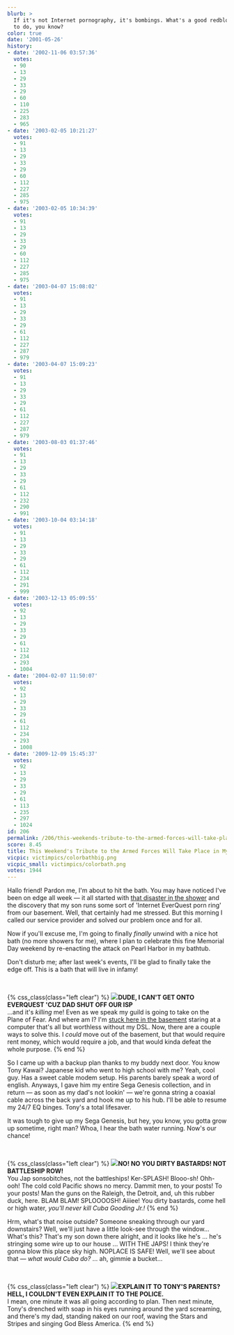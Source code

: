 ```yaml
---
blurb: >
  If it's not Internet pornography, it's bombings. What's a good redblooded American
  to do, you know?
color: true
date: '2001-05-26'
history:
- date: '2002-11-06 03:57:36'
  votes:
  - 90
  - 13
  - 29
  - 33
  - 29
  - 60
  - 110
  - 225
  - 283
  - 965
- date: '2003-02-05 10:21:27'
  votes:
  - 91
  - 13
  - 29
  - 33
  - 29
  - 60
  - 112
  - 227
  - 285
  - 975
- date: '2003-02-05 10:34:39'
  votes:
  - 91
  - 13
  - 29
  - 33
  - 29
  - 60
  - 112
  - 227
  - 285
  - 975
- date: '2003-04-07 15:08:02'
  votes:
  - 91
  - 13
  - 29
  - 33
  - 29
  - 61
  - 112
  - 227
  - 287
  - 979
- date: '2003-04-07 15:09:23'
  votes:
  - 91
  - 13
  - 29
  - 33
  - 29
  - 61
  - 112
  - 227
  - 287
  - 979
- date: '2003-08-03 01:37:46'
  votes:
  - 91
  - 13
  - 29
  - 33
  - 29
  - 61
  - 112
  - 232
  - 290
  - 991
- date: '2003-10-04 03:14:18'
  votes:
  - 91
  - 13
  - 29
  - 33
  - 29
  - 61
  - 112
  - 234
  - 291
  - 999
- date: '2003-12-13 05:09:55'
  votes:
  - 92
  - 13
  - 29
  - 33
  - 29
  - 61
  - 112
  - 234
  - 293
  - 1004
- date: '2004-02-07 11:50:07'
  votes:
  - 92
  - 13
  - 29
  - 33
  - 29
  - 61
  - 112
  - 234
  - 293
  - 1008
- date: '2009-12-09 15:45:37'
  votes:
  - 92
  - 13
  - 29
  - 33
  - 29
  - 61
  - 113
  - 235
  - 297
  - 1024
id: 206
permalink: /206/this-weekends-tribute-to-the-armed-forces-will-take-place-in-my-bathtub/
score: 8.45
title: This Weekend's Tribute to the Armed Forces Will Take Place in My Bathtub.
vicpic: victimpics/colorbathbig.png
vicpic_small: victimpics/colorbath.png
votes: 1944
---
```


Hallo friend! Pardon me, I'm about to hit the bath. You may have noticed
I've been on edge all week — it all started with [that disaster in the
shower](@/victim/195.md) and the discovery that my son runs some sort
of 'Internet EverQuest porn ring' from our basement. Well, that
certainly had me stressed. But this morning I called our service
provider and solved our problem once and for all.

Now if you'll excuse me, I'm going to finally *finally* unwind with a
nice hot bath (no more showers for me), where I plan to celebrate this
fine Memorial Day weekend by re-enacting the attack on Pearl Harbor in
my bathtub.

Don't disturb me; after last week's events, I'll be glad to finally take
the edge off. This is a bath that will live in infamy!

&nbsp;

{% css_class(class="left clear") %}
[![](/img/victimpics/eqbasement.png)](@/victim/92.md)**DUDE, I CAN'T
GET ONTO EVERQUEST 'CUZ DAD SHUT OFF OUR ISP**  
 ...and it's *killing* me! Even as we speak my guild is going to take on
the Plane of Fear. And where am I? I'm [stuck here in the
basement](@/victim/92.md) staring at a computer that's all but
worthless without my DSL. Now, there are a couple ways to solve this. I
*could* move out of the basement, but that would require rent money,
which would require a job, and that would kinda defeat the whole
purpose.
{% end %}

So I came up with a backup plan thanks to my buddy next door. You know
Tony Kawai? Japanese kid who went to high school with me? Yeah, cool
guy. Has a sweet cable modem setup. His parents barely speak a word of
english. Anyways, I gave him my entire Sega Genesis collection, and in
return — as soon as my dad's not lookin' — we're gonna string a
coaxial cable across the back yard and hook me up to his hub. I'll be
able to resume my 24/7 EQ binges. Tony's a total lifesaver.

It was tough to give up my Sega Genesis, but hey, you know, you gotta
grow up sometime, right man? Whoa, I hear the bath water running. Now's
our chance!

&nbsp;

{% css_class(class="left clear") %}
[![](/img/victimpics/colorbath.png)](@/victim/195.md)**NO! NO YOU
DIRTY BASTARDS! NOT BATTLESHIP ROW!**  
 You Jap sonsobitches, not the battleships! Ker-SPLASH! Blooo-sh!
Ohh-ooh! The cold cold Pacific shows no mercy. Dammit men, to your
posts! To your posts! Man the guns on the Raleigh, the Detroit, and, uh
this rubber duck, here. BLAM BLAM! SPLOOOOSH! Aiiiee! You dirty
bastards, come hell or high water, *you'll never kill Cuba Gooding Jr.!*
{% end %}

Hrm, what's that noise outside? Someone sneaking through our yard
downstairs? Well, we'll just have a little look-see through the
window... What's this? That's my son down there alright, and it looks
like he's ... he's stringing some wire up to our house ... WITH THE
JAPS! I think they're gonna blow this place sky high. NOPLACE IS SAFE!
Well, we'll see about that — *what would Cuba do?* ... ah, gimmie a
bucket...

&nbsp;

{% css_class(class="left clear") %}
[![](/img/victimpics/eqbasement.png)](@/victim/92.md)**EXPLAIN IT TO
TONY'S PARENTS? HELL, I COULDN'T EVEN EXPLAIN IT TO THE POLICE.**  
 I mean, one minute it was all going according to plan. Then next
minute, Tony's drenched with soap in his eyes running around the yard
screaming, and there's my dad, standing naked on our roof, waving the
Stars and Stripes and singing God Bless America.
{% end %}
